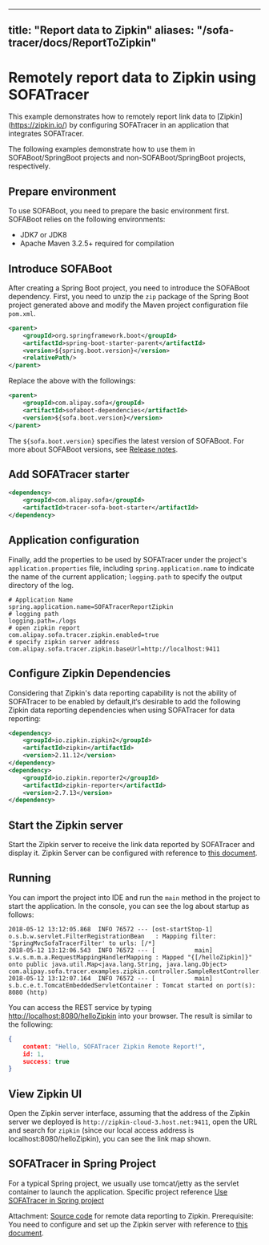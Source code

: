 
---
title: "Report data to Zipkin"
aliases: "/sofa-tracer/docs/ReportToZipkin"
---


# Remotely report data to Zipkin using SOFATracer

This example demonstrates how to remotely report link data to [Zipkin] (https://zipkin.io/) by configuring SOFATracer in an application that integrates SOFATracer.

The following examples demonstrate how to use them in SOFABoot/SpringBoot projects and non-SOFABoot/SpringBoot projects, respectively.

## Prepare environment
To use SOFABoot, you need to prepare the basic environment first. SOFABoot relies on the following environments:

+ JDK7 or JDK8
+ Apache Maven 3.2.5+ required for compilation

## Introduce SOFABoot

After creating a Spring Boot project, you need to introduce the SOFABoot dependency. First, you need to unzip the `zip` package of the Spring Boot project generated above and modify the Maven project configuration file `pom.xml`.

```xml
<parent>
    <groupId>org.springframework.boot</groupId>
    <artifactId>spring-boot-starter-parent</artifactId>
    <version>${spring.boot.version}</version>
    <relativePath/>
</parent>
```

Replace the above with the followings:

```xml
<parent>
    <groupId>com.alipay.sofa</groupId>
    <artifactId>sofaboot-dependencies</artifactId>
    <version>${sofa.boot.version}</version>
</parent>
```
The `${sofa.boot.version}` specifies the latest version of SOFABoot. For more about SOFABoot versions, see [Release notes](https://github.com/sofastack/sofa-boot/releases). 

## Add SOFATracer starter

```xml
<dependency>
    <groupId>com.alipay.sofa</groupId>
    <artifactId>tracer-sofa-boot-starter</artifactId>
</dependency>
```

## Application configuration

Finally, add the properties to be used by SOFATracer under the project's `application.properties` file, including `spring.application.name` to indicate the name of the current application; `logging.path` to specify the output directory of the log.

```properties
# Application Name
spring.application.name=SOFATracerReportZipkin
# logging path
logging.path=./logs
# open zipkin report
com.alipay.sofa.tracer.zipkin.enabled=true
# specify zipkin server address
com.alipay.sofa.tracer.zipkin.baseUrl=http://localhost:9411
```

## Configure Zipkin Dependencies

Considering that Zipkin's data reporting capability is not the ability of SOFATracer to be enabled by default,it‘s desirable to add the following Zipkin data reporting dependencies when using SOFATracer for data reporting:
```xml
<dependency>
    <groupId>io.zipkin.zipkin2</groupId>
    <artifactId>zipkin</artifactId>
    <version>2.11.12</version>
</dependency>
<dependency>
    <groupId>io.zipkin.reporter2</groupId>
    <artifactId>zipkin-reporter</artifactId>
    <version>2.7.13</version>
</dependency>	
```	
## Start the Zipkin server

Start the Zipkin server to receive the link data reported by SOFATracer and display it. Zipkin Server can be configured with reference to [this document](https://zipkin.io/).

## Running

You can import the project into IDE and run the `main` method in the project to start the application. In the console, you can see the log about startup as follows:

```
2018-05-12 13:12:05.868  INFO 76572 --- [ost-startStop-1] o.s.b.w.servlet.FilterRegistrationBean   : Mapping filter: 'SpringMvcSofaTracerFilter' to urls: [/*]
2018-05-12 13:12:06.543  INFO 76572 --- [           main] s.w.s.m.m.a.RequestMappingHandlerMapping : Mapped "{[/helloZipkin]}" onto public java.util.Map<java.lang.String, java.lang.Object> com.alipay.sofa.tracer.examples.zipkin.controller.SampleRestController.helloZipkin(java.lang.String)
2018-05-12 13:12:07.164  INFO 76572 --- [           main] s.b.c.e.t.TomcatEmbeddedServletContainer : Tomcat started on port(s): 8080 (http)
```	

You can access the REST service by typing [http://localhost:8080/helloZipkin](http://localhost:8080/helloZipkin) into your browser. The result is similar to the following:

```json
{
	content: "Hello, SOFATracer Zipkin Remote Report!",
	id: 1,
	success: true
}
```	

## View Zipkin UI

Open the Zipkin server interface, assuming that the address of the Zipkin server we deployed is `http://zipkin-cloud-3.host.net:9411`, open the URL and search for `zipkin` (since our local access address is localhost:8080/helloZipkin), you can see the link map shown.

## SOFATracer in Spring Project 

For a typical Spring project, we usually use tomcat/jetty as the servlet container to launch the application. Specific project reference [Use SOFATracer in Spring project](https://github.com/glmapper/tracer-zipkin-plugin-demo)

Attachment: [Source code](https://github.com/sofastack/sofa-tracer/tree/master/tracer-samples/tracer-sample-with-zipkin) for remote data reporting to Zipkin. 
Prerequisite: You need to configure and set up the Zipkin server with reference to [this document](https://zipkin.io/).


